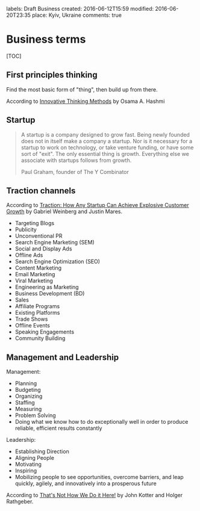 labels: Draft
        Business
created: 2016-06-12T15:59
modified: 2016-06-20T23:35
place: Kyiv, Ukraine
comments: true

# Business terms

[TOC]

## First principles thinking

Find the most basic form of "thing", then build up from there.

According to [Innovative Thinking Methods](https://www.amazon.com/Innovation-Thinking-Methods-Modern-Entrepreneur-ebook/dp/B01D6VAIXI/) by Osama A. Hashmi

## Startup

> A startup is a company designed to grow fast. Being newly founded does not in itself make a company a startup. Nor is it necessary for a startup to work on technology, or take venture funding, or have some sort of "exit". The only essential thing is growth. Everything else we associate with startups follows from growth.
>
> Paul Graham, founder of The Y Combinator

## Traction channels

According to [Traction: How Any Startup Can Achieve Explosive Customer Growth](https://www.amazon.com/Traction-Startup-Achieve-Explosive-Customer-ebook/dp/B00ZE96ZWY/) by Gabriel Weinberg and Justin Mares.

- Targeting Blogs
- Publicity
- Unconventional PR
- Search Engine Marketing (SEM)
- Social and Display Ads
- Offline Ads
- Search Engine Optimization (SEO)
- Content Marketing
- Email Marketing
- Viral Marketing
- Engineering as Marketing
- Business Development (BD)
- Sales
- Affiliate Programs
- Existing Platforms
- Trade Shows
- Offline Events
- Speaking Engagements
- Community Building

## Management and Leadership

Management:

- Planning
- Budgeting
- Organizing
- Staffing
- Measuring
- Problem Solving
- Doing what we know how to do exceptionally well in order to produce reliable, efficient results constantly

Leadership:

- Establishing Direction
- Aligning People
- Motivating
- Inspiring
- Mobilizing people to see opportunities, overcome barriers, and leap quickly, agilely, and innovatively into a prosperous future

According to [That's Not How We Do it Here!](https://www.amazon.com/Thats-Not-Here-Organizations-Fall-ebook/dp/B016JPTFBO/) by John Kotter and Holger Rathgeber.
